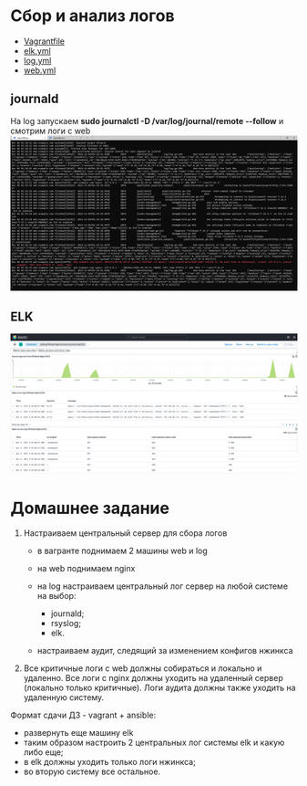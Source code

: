 #  Сбор и анализ логов 
* [Vagrantfile](https://github.com/maxonchikbk/otus/blob/main/16.Logging/Vagrantfile)
* [elk.yml](https://github.com/maxonchikbk/otus/blob/main/16.Logging/elk.yml)
* [log.yml](https://github.com/maxonchikbk/otus/blob/main/16.Logging/log.yml)
* [web.yml](https://github.com/maxonchikbk/otus/blob/main/16.Logging/web.yml)

## journald
На log запускаем __sudo journalctl -D /var/log/journal/remote --follow__ и смотрим логи с web
![p+g](journald.png)
## ELK
![p+g](elastic.png)
# Домашнее задание

1. Настраиваем центральный сервер для сбора логов

    * в вагранте поднимаем 2 машины web и log
    * на web поднимаем nginx
    * на log настраиваем центральный лог сервер на любой системе на выбор:
        - journald;
        - rsyslog;
        - elk.

    * настраиваем аудит, следящий за изменением конфигов нжинкса

2. Все критичные логи с web должны собираться и локально и удаленно. Все логи с nginx должны уходить на удаленный сервер (локально только критичные). Логи аудита должны также уходить на удаленную систему.

Формат сдачи ДЗ - vagrant + ansible:
* развернуть еще машину elk
* таким образом настроить 2 центральных лог системы elk и какую либо еще;
* в elk должны уходить только логи нжинкса;
* во вторую систему все остальное.
